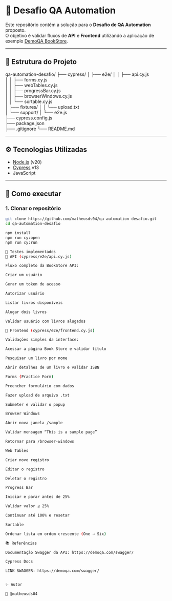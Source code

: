 # 🧪 Desafio QA Automation

Este repositório contém a solução para o **Desafio de QA Automation** proposto.  
O objetivo é validar fluxos de **API** e **Frontend** utilizando a aplicação de exemplo [DemoQA BookStore](https://demoqa.com/books).

---

## 📌 Estrutura do Projeto

qa-automation-desafio/
 ├── cypress/
 │   ├── e2e/
 │   │   ├── api.cy.js              
 │   │   ├── forms.cy.js            
 │   │   ├── webTables.cy.js        
 │   │   ├── progressBar.cy.js      
 │   │   ├── browserWindows.cy.js   
 │   │   └── sortable.cy.js         
 │   ├── fixtures/
 │   │   └── upload.txt             
 │   └── support/
 │       └── e2e.js                
 ├── cypress.config.js             
 ├── package.json                   
 ├── .gitignore
 └── README.md


---

## ⚙️ Tecnologias Utilizadas
- [Node.js](https://nodejs.org) (v20)
- [Cypress](https://www.cypress.io/) v13
- JavaScript

---

## 🚀 Como executar

### 1. Clonar o repositório
```bash
git clone https://github.com/matheusds04/qa-automation-desafio.git
cd qa-automation-desafio

npm install
npm run cy:open
npm run cy:run

🧩 Testes implementados
🔹 API (cypress/e2e/api.cy.js)

Fluxo completo da BookStore API:

Criar um usuário

Gerar um token de acesso

Autorizar usuário

Listar livros disponíveis

Alugar dois livros

Validar usuário com livros alugados

🔹 Frontend (cypress/e2e/frontend.cy.js)

Validações simples da interface:

Acessar a página Book Store e validar título

Pesquisar um livro por nome

Abrir detalhes de um livro e validar ISBN

Forms (Practice Form)

Preencher formulário com dados

Fazer upload de arquivo .txt

Submeter e validar o popup

Browser Windows

Abrir nova janela /sample

Validar mensagem “This is a sample page”

Retornar para /browser-windows

Web Tables

Criar novo registro

Editar o registro

Deletar o registro

Progress Bar

Iniciar e parar antes de 25%

Validar valor ≤ 25%

Continuar até 100% e resetar

Sortable

Ordenar lista em ordem crescente (One → Six)

📚 Referências

Documentação Swagger da API: https://demoqa.com/swagger/

Cypress Docs

LINK SWAGGER: https://demoqa.com/swagger/


✨ Autor

👤 @matheusds04


